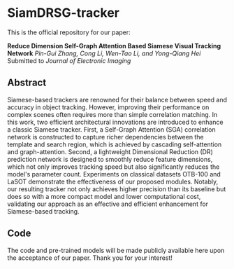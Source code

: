 # SiamDRSG-tracker

This is the official repository for our paper:

**Reduce Dimension Self-Graph Attention Based Siamese Visual Tracking Network**
*Pin-Gui Zhang, Cong Li, Wen-Tao Li, and Yong-Qiang Hei*
Submitted to *Journal of Electronic Imaging*

## Abstract
Siamese-based trackers are renowned for their balance between speed and accuracy in object tracking. However, improving their performance on complex scenes often requires more than simple correlation matching. In this work, two efficient architectural innovations are introduced to enhance a classic Siamese tracker. First, a Self-Graph Attention (SGA) correlation network is constructed to capture richer dependencies between the template and search region, which is achieved by cascading self-attention and graph-attention. Second, a lightweight Dimensional Reduction (DR) prediction network is designed to smoothly reduce feature dimensions, which not only improves tracking speed but also significantly reduces the model's parameter count. Experiments on classical datasets OTB-100 and LaSOT demonstrate the effectiveness of our proposed modules. Notably, our resulting tracker not only achieves higher precision than its baseline but does so with a more compact model and lower computational cost, validating our approach as an effective and efficient enhancement for Siamese-based tracking.

## Code
The code and pre-trained models will be made publicly available here upon the acceptance of our paper. Thank you for your interest!

